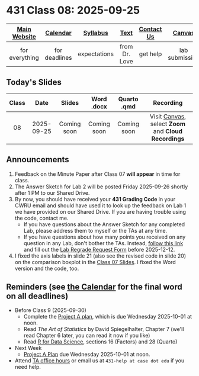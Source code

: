 # 431 Class 08: 2025-09-25

[Main Website](https://thomaselove.github.io/431-2025/) | [Calendar](https://thomaselove.github.io/431-2025/calendar.html) | [Syllabus](https://thomaselove.github.io/431-syllabus-2025/) | [Text](https://thomaselove.github.io/431-book/) | [Contact Us](https://thomaselove.github.io/431-2025/contact.html) | [Canvas](https://canvas.case.edu) | [Data and Code](https://github.com/THOMASELOVE/431-data)
:-----------: | :--------------: | :----------: | :---------: | :-------------: | :-----------: | :------------:
for everything | for deadlines | expectations | from Dr. Love | get help | lab submission | for downloads

## Today's Slides

Class | Date | Slides | Word .docx | Quarto .qmd | Recording
:---: | :--------: | :------: | :------: | :------: | :-------------:
08 | 2025-09-25 | Coming soon | Coming soon | Coming soon | Visit [Canvas](https://canvas.case.edu/), select **Zoom** and **Cloud Recordings**

<!-- 

08 | 2025-09-25 | **[Slides 08](https://thomaselove.github.io/431-slides-2025/class08.html)** | **[Word 08](https://thomaselove.github.io/431-slides-2025/class08w.docx)** | **[Code 08](https://github.com/THOMASELOVE/431-slides-2025/blob/main/class08.qmd)** | Visit [Canvas](https://canvas.case.edu/), select **Zoom** and **Cloud Recordings**

-->


## Announcements

1. Feedback on the Minute Paper after Class 07 **will appear** in time for class.
2. The Answer Sketch for Lab 2 will be posted Friday 2025-09-26 shortly after 1 PM to our Shared Drive.
3. By now, you should have received your **431 Grading Code** in your CWRU email and should have used it to look up the feedback on Lab 1 we have provided on our Shared Drive. If you are having trouble using the code, contact me.
    - If you have questions about the Answer Sketch for any completed Lab, please address them to myself or the TAs at any time.
    - If you have questions about how many points you received on any question in any Lab, don't bother the TAs. Instead, [follow this link](https://github.com/THOMASELOVE/431-labs-2025/tree/main?tab=readme-ov-file#lab-regrade-requests-will-be-reviewed-in-december) and fill out the [Lab Regrade Request Form](https://github.com/THOMASELOVE/431-labs-2025/tree/main?tab=readme-ov-file#lab-regrade-requests-will-be-reviewed-in-december) before 2025-12-12.
4. I fixed the axis labels in slide 21 (also see the revised code in slide 20) on the comparison boxplot in the [Class 07 Slides](https://thomaselove.github.io/431-slides-2025/class07.html). I fixed the Word version and the code, too.

## Reminders (see [the Calendar](https://thomaselove.github.io/431-2025/calendar.html) for the final word on all deadlines)

- Before Class 9 (2025-09-30)
    - Complete the [Project A plan](https://thomaselove.github.io/431-projectA-2025/plan.html), which is due Wednesday 2025-10-01 at noon.
    - Read *The Art of Statistics* by David Spiegelhalter, Chapter 7 (we'll read Chapter 6 later, you can read it now if you like)
    - Read [R for Data Science](https://r4ds.hadley.nz/), sections 16 (Factors) and 28 (Quarto)
- Next Week
    - [Project A Plan](https://thomaselove.github.io/431-projectA-2025/plan.html) due Wednesday 2025-10-01 at noon.
- Attend [TA office hours](https://thomaselove.github.io/431-2025/contact.html#ta-office-hours) or email us at `431-help at case dot edu` if you need help.    

